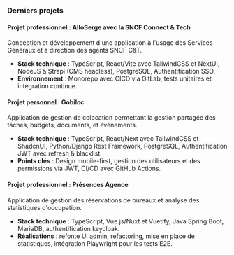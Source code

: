 ### **Derniers projets**

#### **Projet professionnel** : **AlloSerge avec la SNCF Connect & Tech**  
Conception et développement d'une application à l'usage des Services Généraux et à direction des agents SNCF C&T.
- **Stack technique** : TypeScript, React/Vite avec TailwindCSS et NextUI, NodeJS & Strapi (CMS headless), PostgreSQL, Authentification SSO.  
- **Environnement** : Monorepo avec CICD via GitLab, tests unitaires et intégration continue.  

#### **Projet personnel** : **Gobiloc**  
Application de gestion de colocation permettant la gestion partagée des tâches, budgets, documents, et événements.  
- **Stack technique** : TypeScript, React/Next avec TailwindCSS et ShadcnUI, Python/Django Rest Framework, PostgreSQL, Authentification JWT avec refresh & blacklist.  
- **Points clés** : Design mobile-first, gestion des utilisateurs et des permissions via JWT, CI/CD avec GitHub Actions.

#### **Projet professionnel** : **Présences Agence**  
Application de gestion des réservations de bureaux et analyse des statistiques d'occupation.  
- **Stack technique** : TypeScript, Vue.js/Nuxt et Vuetify, Java Spring Boot, MariaDB, authentification keycloak.  
- **Réalisations** : refonte UI admin, refactoring, mise en place de statistiques, intégration Playwright pour les tests E2E.  